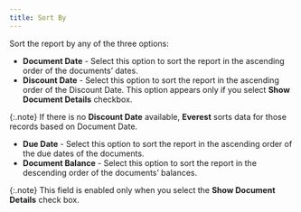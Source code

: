 ```yaml
---
title: Sort By
---
```



Sort the report by any of the three options:

- **Document 
 Date** - Select this option to sort the report in the ascending order  of the documents’ dates.
- **Discount 
 Date** - Select this option to sort the report in the ascending order  of the Discount Date. This option appears only if you select **Show 
 Document Details** checkbox.



{:.note}
If there is no **Discount Date**  available, **Everest** sorts data  for those records based on Document Date.

- **Due 
 Date** - Select this option to sort the report in the ascending order  of the due dates of the documents.
- **Document 
 Balance** - Select this option to sort the report in the descending  order of the documents’ balances.



{:.note}
This field is enabled only when you select the **Show 
 Document Details** check box.
